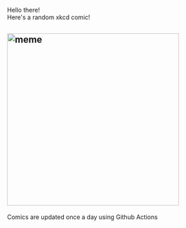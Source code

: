 Hello there! <br>Here's a random xkcd comic!<br>
## <img src="https://imgs.xkcd.com/comics/ghostbusters_marathon.png" alt="meme" width="400"/><br>
Comics are updated once a day using Github Actions